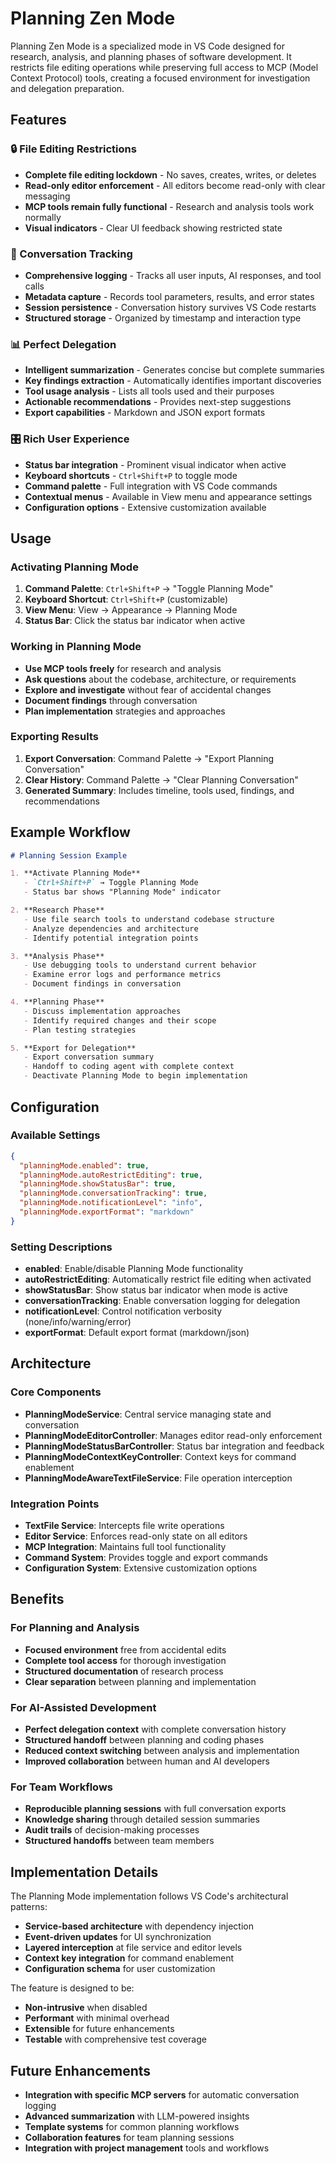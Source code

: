 # Planning Zen Mode

Planning Zen Mode is a specialized mode in VS Code designed for research, analysis, and planning phases of software development. It restricts file editing operations while preserving full access to MCP (Model Context Protocol) tools, creating a focused environment for investigation and delegation preparation.

## Features

### 🔒 File Editing Restrictions
- **Complete file editing lockdown** - No saves, creates, writes, or deletes
- **Read-only editor enforcement** - All editors become read-only with clear messaging
- **MCP tools remain fully functional** - Research and analysis tools work normally
- **Visual indicators** - Clear UI feedback showing restricted state

### 📝 Conversation Tracking
- **Comprehensive logging** - Tracks all user inputs, AI responses, and tool calls
- **Metadata capture** - Records tool parameters, results, and error states
- **Session persistence** - Conversation history survives VS Code restarts
- **Structured storage** - Organized by timestamp and interaction type

### 📊 Perfect Delegation
- **Intelligent summarization** - Generates concise but complete summaries
- **Key findings extraction** - Automatically identifies important discoveries
- **Tool usage analysis** - Lists all tools used and their purposes
- **Actionable recommendations** - Provides next-step suggestions
- **Export capabilities** - Markdown and JSON export formats

### 🎛️ Rich User Experience
- **Status bar integration** - Prominent visual indicator when active
- **Keyboard shortcuts** - `Ctrl+Shift+P` to toggle mode
- **Command palette** - Full integration with VS Code commands
- **Contextual menus** - Available in View menu and appearance settings
- **Configuration options** - Extensive customization available

## Usage

### Activating Planning Mode

1. **Command Palette**: `Ctrl+Shift+P` → "Toggle Planning Mode"
2. **Keyboard Shortcut**: `Ctrl+Shift+P` (customizable)
3. **View Menu**: View → Appearance → Planning Mode
4. **Status Bar**: Click the status bar indicator when active

### Working in Planning Mode

- **Use MCP tools freely** for research and analysis
- **Ask questions** about the codebase, architecture, or requirements
- **Explore and investigate** without fear of accidental changes
- **Document findings** through conversation
- **Plan implementation** strategies and approaches

### Exporting Results

1. **Export Conversation**: Command Palette → "Export Planning Conversation"
2. **Clear History**: Command Palette → "Clear Planning Conversation"
3. **Generated Summary**: Includes timeline, tools used, findings, and recommendations

## Example Workflow

```markdown
# Planning Session Example

1. **Activate Planning Mode**
   - `Ctrl+Shift+P` → Toggle Planning Mode
   - Status bar shows "Planning Mode" indicator

2. **Research Phase**
   - Use file search tools to understand codebase structure
   - Analyze dependencies and architecture
   - Identify potential integration points

3. **Analysis Phase**
   - Use debugging tools to understand current behavior
   - Examine error logs and performance metrics
   - Document findings in conversation

4. **Planning Phase**
   - Discuss implementation approaches
   - Identify required changes and their scope
   - Plan testing strategies

5. **Export for Delegation**
   - Export conversation summary
   - Handoff to coding agent with complete context
   - Deactivate Planning Mode to begin implementation
```

## Configuration

### Available Settings

```json
{
  "planningMode.enabled": true,
  "planningMode.autoRestrictEditing": true,
  "planningMode.showStatusBar": true,
  "planningMode.conversationTracking": true,
  "planningMode.notificationLevel": "info",
  "planningMode.exportFormat": "markdown"
}
```

### Setting Descriptions

- **enabled**: Enable/disable Planning Mode functionality
- **autoRestrictEditing**: Automatically restrict file editing when activated
- **showStatusBar**: Show status bar indicator when mode is active
- **conversationTracking**: Enable conversation logging for delegation
- **notificationLevel**: Control notification verbosity (none/info/warning/error)
- **exportFormat**: Default export format (markdown/json)

## Architecture

### Core Components

- **PlanningModeService**: Central service managing state and conversation
- **PlanningModeEditorController**: Manages editor read-only enforcement
- **PlanningModeStatusBarController**: Status bar integration and feedback
- **PlanningModeContextKeyController**: Context keys for command enablement
- **PlanningModeAwareTextFileService**: File operation interception

### Integration Points

- **TextFile Service**: Intercepts file write operations
- **Editor Service**: Enforces read-only state on all editors
- **MCP Integration**: Maintains full tool functionality
- **Command System**: Provides toggle and export commands
- **Configuration System**: Extensive customization options

## Benefits

### For Planning and Analysis
- **Focused environment** free from accidental edits
- **Complete tool access** for thorough investigation
- **Structured documentation** of research process
- **Clear separation** between planning and implementation

### For AI-Assisted Development
- **Perfect delegation context** with complete conversation history
- **Structured handoff** between planning and coding phases
- **Reduced context switching** between analysis and implementation
- **Improved collaboration** between human and AI developers

### For Team Workflows
- **Reproducible planning sessions** with full conversation exports
- **Knowledge sharing** through detailed session summaries
- **Audit trails** of decision-making processes
- **Structured handoffs** between team members

## Implementation Details

The Planning Mode implementation follows VS Code's architectural patterns:

- **Service-based architecture** with dependency injection
- **Event-driven updates** for UI synchronization
- **Layered interception** at file service and editor levels
- **Context key integration** for command enablement
- **Configuration schema** for user customization

The feature is designed to be:
- **Non-intrusive** when disabled
- **Performant** with minimal overhead
- **Extensible** for future enhancements
- **Testable** with comprehensive test coverage

## Future Enhancements

- **Integration with specific MCP servers** for automatic conversation logging
- **Advanced summarization** with LLM-powered insights
- **Template systems** for common planning workflows
- **Collaboration features** for team planning sessions
- **Integration with project management** tools and workflows
